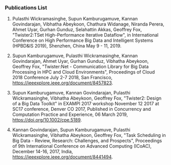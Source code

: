 
### Publications List

1. Pulasthi Wickramasinghe, Supun Kamburugamuve, Kannan Govindarajan, Vibhatha Abeykoon, Chathura Widanage, Niranda Perera, Ahmet Uyar, Gurhan Gunduz, Selahattin Akkas, Geoffrey Fox, "Twister2:TSet High-Performance Iterative Dataflow", in International Conference on High Performance Big Data and Intelligent Systems (HPBD&IS 2019), Shenzhen, China May 9 - 11, 2019.

2. Supun Kamburugamuve, Pulasthi Wickramasinghe, Kannan Govindarajan, Ahmet Uyar, Gurhan Gunduz, Vibhatha Abeykoon, Geoffrey Fox, "Twister:Net - Communication Library for Big Data Processing in HPC and Cloud Environments", Proceedings of Cloud 2018 Conference July 2-7 2018, San Francisco, https://ieeexplore.ieee.org/document/8457823.

3. Supun Kamburugamuve, Kannan Govindarajan, Pulasthi Wickramasinghe, Vibhatha Abeykoon, Geoffrey Fox, "Twister2: Design of a Big Data Toolkit" in  EXAMPI 2017 workshop November 12 2017 at SC17  conference, Denver CO 2017, Published in Concurrency and Computation Practice and Experience, 06 March 2019, https://doi.org/10.1002/cpe.5189.

4. Kannan Govindarajan, Supun Kamburugamuve, Pulasthi Wickramasinghe, Vibhatha Abeykoon, Geoffrey Fox, "Task Scheduling in Big Data - Review, Research: Challenges, and Prospects", Proceedings of 9th International Conference on Advanced Computing (ICoAC), December 14-16, 2017, India, https://ieeexplore.ieee.org/document/8441494.
